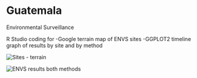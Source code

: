 # Guatemala
Environmental Surveillance

R Studio coding for 
-Google terrain map of ENVS sites
-GGPLOT2 timeline graph of results by site and by method

![Sites - terrain](https://raw.githubusercontent.com/kimkimroll/Guatemala_environmental_surveillance/master/guatemalafinal1.png)


![ENVS results both methods](https://raw.githubusercontent.com/kimkimroll/Guatemala_environmental_surveillance/master/envs_results_both_methods.jpg)
